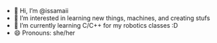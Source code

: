 - 👋 Hi, I’m @issamaii
- 👀 I’m interested in learning new things, machines, and creating stufs
- 🌱 I’m currently learning C/C++ for my robotics classes :D
- 😄 Pronouns: she/her
